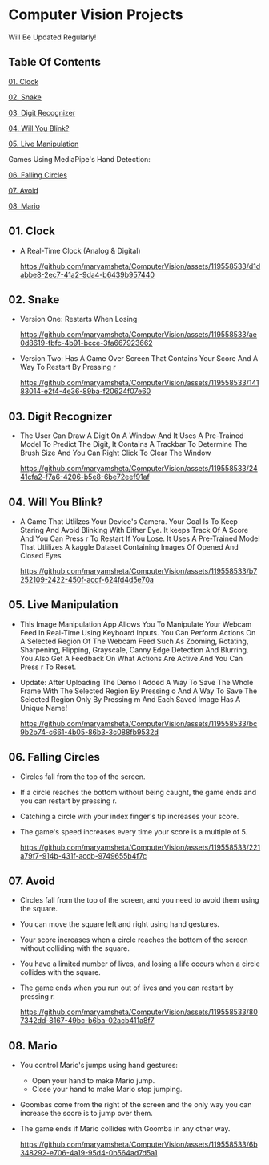# Computer Vision Projects

Will Be Updated Regularly!


## Table Of Contents

[01. Clock](https://github.com/maryamsheta/ComputerVision/tree/main#01-clock)

[02. Snake](https://github.com/maryamsheta/ComputerVision/tree/main#02-snake)

[03. Digit Recognizer](https://github.com/maryamsheta/ComputerVision/tree/main#03-digit-recognizer)

[04. Will You Blink?](https://github.com/maryamsheta/ComputerVision/tree/main#04-will-you-blink)

[05. Live Manipulation](https://github.com/maryamsheta/ComputerVision/tree/main#05-live-manipulation)

Games Using MediaPipe's Hand Detection:

[06. Falling Circles](https://github.com/maryamsheta/ComputerVision/tree/main#06-falling-circles)

[07. Avoid](https://github.com/maryamsheta/ComputerVision/tree/main#07-avoid)

[08. Mario](https://github.com/maryamsheta/ComputerVision/tree/main#08-mario)



## 01. Clock

  - A Real-Time Clock (Analog & Digital)

    https://github.com/maryamsheta/ComputerVision/assets/119558533/d1dabbe8-2ec7-41a2-9da4-b6439b957440

## 02. Snake

  - Version One: Restarts When Losing

    https://github.com/maryamsheta/ComputerVision/assets/119558533/ae0d8619-fbfc-4b91-bcce-3fa667923662

  
  - Version Two: Has A Game Over Screen That Contains Your Score And A Way To Restart By Pressing r
    
    https://github.com/maryamsheta/ComputerVision/assets/119558533/14183014-e2f4-4e36-89ba-f20624f07e60

## 03. Digit Recognizer

  - The User Can Draw A Digit On A Window And It Uses A Pre-Trained Model To Predict The Digit,
    It Contains A Trackbar To Determine The Brush Size And You Can Right Click To Clear The Window

    https://github.com/maryamsheta/ComputerVision/assets/119558533/2441cfa2-f7a6-4206-b5e8-6be72eef91af


## 04. Will You Blink?
  	
  - A Game That Utlilzes Your Device's Camera. Your Goal Is To Keep Staring And Avoid Blinking With Either Eye.
    It keeps Track Of A Score And You Can Press r To Restart If You Lose.
    It Uses A Pre-Trained Model That Utlilizes A kaggle Dataset Containing Images Of Opened And Closed Eyes
    
    https://github.com/maryamsheta/ComputerVision/assets/119558533/b7252109-2422-450f-acdf-624fd4d5e70a


## 05. Live Manipulation

  - This Image Manipulation App Allows You To Manipulate Your Webcam Feed In Real-Time Using Keyboard Inputs.
    You Can Perform Actions On A Selected Region Of The Webcam Feed Such As
    Zooming, Rotating, Sharpening, Flipping, Grayscale, Canny Edge Detection And Blurring.
    You Also Get A Feedback On What Actions Are Active And You Can Press r To Reset.

  - Update: After Uploading The Demo I Added A Way To Save The Whole Frame With The Selected Region By Pressing o
    And A Way To Save The Selected Region Only By Pressing m And Each Saved Image Has A Unique Name!

    https://github.com/maryamsheta/ComputerVision/assets/119558533/bc9b2b74-c661-4b05-86b3-3c088fb9532d

## 06. Falling Circles
  - Circles fall from the top of the screen.
  - If a circle reaches the bottom without being caught, the game ends and you can restart by pressing r.
  - Catching a circle with your index finger's tip increases your score.
  - The game's speed increases every time your score is a multiple of 5.
    
    https://github.com/maryamsheta/ComputerVision/assets/119558533/221a79f7-914b-431f-accb-9749655b4f7c

## 07. Avoid 
  - Circles fall from the top of the screen, and you need to avoid them using the square.
  - You can move the square left and right using hand gestures.
  - Your score increases when a circle reaches the bottom of the screen without colliding with the square.
  - You have a limited number of lives, and losing a life occurs when a circle collides with the square.
  - The game ends when you run out of lives and you can restart by pressing r.

    https://github.com/maryamsheta/ComputerVision/assets/119558533/807342dd-8167-49bc-b6ba-02acb411a8f7

## 08. Mario
  - You control Mario's jumps using hand gestures:
    - Open your hand to make Mario jump.
    - Close your hand to make Mario stop jumping.
  - Goombas come from the right of the screen and the only way you can increase the score is to jump over them.
  - The game ends if Mario collides with Goomba in any other way.

    https://github.com/maryamsheta/ComputerVision/assets/119558533/6b348292-e706-4a19-95d4-0b564ad7d5a1



    






